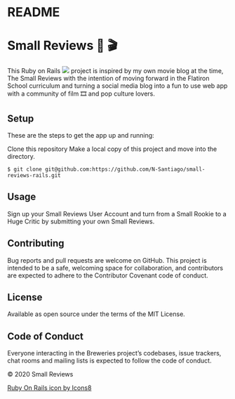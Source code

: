 # README

# Small Reviews :movie_camera: :clapper:
This Ruby on Rails <img src="https://img.icons8.com/windows/24/000000/ruby-on-rails.png"/> project is inspired by my own movie blog at the time, The Small Reviews with the intention of moving forward in the Flatiron School curriculum and turning a social media blog into a fun to use web app with a community of film :film_strip: and pop culture lovers. 

## Setup
These are the steps to get the app up and running:

Clone this repository Make a local copy of this project and move into the directory.

```$ git clone git@github.com:https://github.com/N-Santiago/small-reviews-rails.git``` 

## Usage
Sign up your Small Reviews User Account and turn from a Small Rookie to a Huge Critic by submitting your own Small Reviews. 

## Contributing
Bug reports and pull requests are welcome on GitHub. This project is intended to be a safe, welcoming space for collaboration, and contributors are expected to adhere to the Contributor Covenant code of conduct.

## License
Available as open source under the terms of the MIT License.

## Code of Conduct
Everyone interacting in the Breweries project’s codebases, issue trackers, chat rooms and mailing lists is expected to follow the code of conduct.

© 2020 Small Reviews 

<a href="https://icons8.com/icon/ZMFmFsekpKfY/ruby-on-rails">Ruby On Rails icon by Icons8</a>
